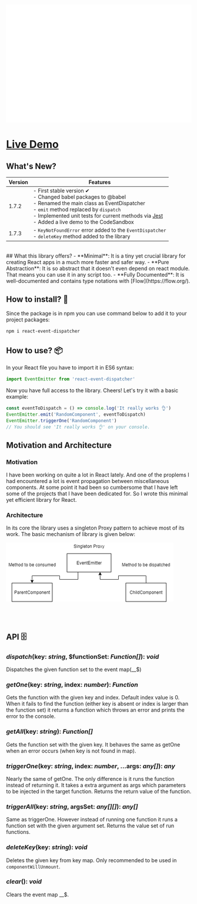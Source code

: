 <div align="center">
	<br>
        <img src="./header.svg" width="800" height="320">
	<br>
</div>

# [Live Demo](https://codesandbox.io/s/crazy-mahavira-miooz?file=/package.json)

## What's New?
Version | Features
------------ | -------------
1.7.2 | - First stable version ✔ <br> - Changed babel packages to @babel<br> - Renamed the main class as EventDispatcher<br> - ```emit``` method replaced by ```dispatch```<br> - Implemented unit tests for current methods via [Jest](https://jestjs.io/)<br> - Added a live demo to the CodeSandbox
1.7.3 | - ```KeyNotFoundError``` error added to the ```EventDispatcher```<br> - ```deleteKey``` method added to the library

<br>
## What this library offers?
- **Minimal**: It is a tiny yet crucial library for creating React apps in a much more faster and safer way.
- **Pure Abstraction**: It is so abstract that it doesn't even depend on react module. That means you can use it in any script too.
- **Fully Documented**: It is well-documented and contains type notations with [Flow](https://flow.org/).

## How to install? 🚀
Since the package is in npm you can use command below to add it to your project packages:

``` bash
npm i react-event-dispatcher
```

## How to use? 📦
In your React file you have to import it in ES6 syntax:

``` js
import EventEmitter from 'react-event-dispatcher'
```

Now you have full access to the library. Cheers! Let's try it with a basic example:
``` js
const eventToDispatch = () => console.log('It really works 👌')
EventEmitter.emit('RandomComponent', eventToDispatch)
EventEmitter.triggerOne('RandomComponent')
// You should see 'It really works 👌' on your console.
```

## Motivation and Architecture
### Motivation
I have been working on quite a lot in React lately. And one of the proplems I had encountered a lot is event propagation between miscellaneous components. At some point it had been so cumbersome that I have left some of the projects that I have been dedicated for. So I wrote this minimal yet efficient library for React.

### Architecture
In its core the library uses a singleton Proxy pattern to achieve most of its work. The basic mechanism of library is given below:

<img src="event-emitter-architecture-schema.png">

</br></br>

## API 🗄️
### ***dispatch***(key: *string*, $functionSet: *Function[]*): *void*
Dispatches the given function set to the event map(__$)

### ***getOne***(key: *string*, index: *number*): *Function*
Gets the function with the given key and index. Default index value is 0. When it fails to find the function (either key is absent or index is larger than the function set) it returns a function which throws an error and prints the error to the console.

### ***getAll***(key: *string*): *Function[]*
Gets the function set with the given key. It behaves the same as getOne when an error occurs (when key is not found in map).

### ***triggerOne***(key: *string*, index: *number*, ...args: *any[]*): *any*
Nearly the same of getOne. The only difference is it runs the function instead of returning it. It takes a extra argument as args which parameters to be injected in the target function. Returns the return value of the function.

### ***triggerAll***(key: *string*, argsSet: *any[][]*): *any[]*
Same as triggerOne. However instead of running one function it runs a function set with the given argument set. Returns the value set of run functions.

### ***deleteKey***(key: *string*): *void*
Deletes the given key from key map. Only recommended to be used in ```componentWillUnmount```.

### ***clear***(): *void*
Clears the event map __$.